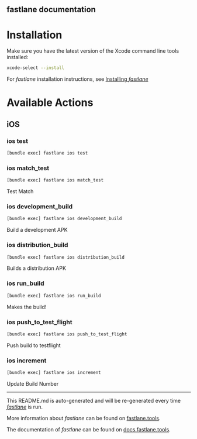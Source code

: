 fastlane documentation
----

# Installation

Make sure you have the latest version of the Xcode command line tools installed:

```sh
xcode-select --install
```

For _fastlane_ installation instructions, see [Installing _fastlane_](https://docs.fastlane.tools/#installing-fastlane)

# Available Actions

## iOS

### ios test

```sh
[bundle exec] fastlane ios test
```



### ios match_test

```sh
[bundle exec] fastlane ios match_test
```

Test Match

### ios development_build

```sh
[bundle exec] fastlane ios development_build
```

Build a development APK

### ios distribution_build

```sh
[bundle exec] fastlane ios distribution_build
```

Builds a distribution APK

### ios run_build

```sh
[bundle exec] fastlane ios run_build
```

Makes the build!

### ios push_to_test_flight

```sh
[bundle exec] fastlane ios push_to_test_flight
```

Push build to testflight

### ios increment

```sh
[bundle exec] fastlane ios increment
```

Update Build Number

----

This README.md is auto-generated and will be re-generated every time [_fastlane_](https://fastlane.tools) is run.

More information about _fastlane_ can be found on [fastlane.tools](https://fastlane.tools).

The documentation of _fastlane_ can be found on [docs.fastlane.tools](https://docs.fastlane.tools).
